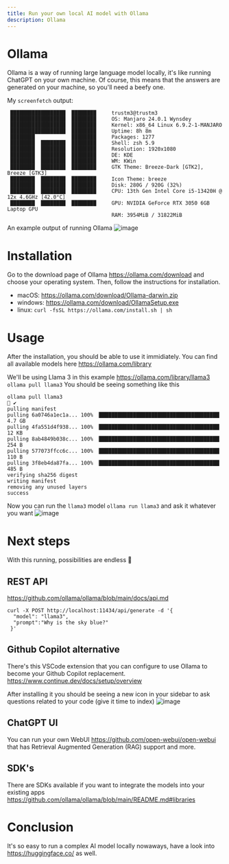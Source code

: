 ```yaml
---
title: Run your own local AI model with Ollama
description: Ollama
---
```


# Ollama
Ollama is a way of running large language model locally, it's like running ChatGPT on your own machine. Of course, this means that the answers are generated on your machine, so you'll need a beefy one.

My `screenfetch` output:
```
 ██████████████████  ████████     trustm3@trustm3
 ██████████████████  ████████     OS: Manjaro 24.0.1 Wynsdey
 ██████████████████  ████████     Kernel: x86_64 Linux 6.9.2-1-MANJARO
 ██████████████████  ████████     Uptime: 8h 8m
 ████████            ████████     Packages: 1277
 ████████  ████████  ████████     Shell: zsh 5.9
 ████████  ████████  ████████     Resolution: 1920x1080
 ████████  ████████  ████████     DE: KDE
 ████████  ████████  ████████     WM: KWin
 ████████  ████████  ████████     GTK Theme: Breeze-Dark [GTK2], Breeze [GTK3]
 ████████  ████████  ████████     Icon Theme: breeze
 ████████  ████████  ████████     Disk: 280G / 920G (32%)
 ████████  ████████  ████████     CPU: 13th Gen Intel Core i5-13420H @ 12x 4.6GHz [42.0°C]
 ████████  ████████  ████████     GPU: NVIDIA GeForce RTX 3050 6GB Laptop GPU
                                  RAM: 3954MiB / 31822MiB
```

An example output of running Ollama
![image](https://github.com/pawiromitchel/pawiromitchel.com/assets/11035568/cd5c31f8-fa83-44f7-9131-6727cf1fa875)


# Installation
Go to the download page of Ollama https://ollama.com/download and choose your operating system. Then, follow the instructions for installation.
- macOS: https://ollama.com/download/Ollama-darwin.zip
- windows: https://ollama.com/download/OllamaSetup.exe
- linux: `curl -fsSL https://ollama.com/install.sh | sh`

# Usage
After the installation, you should be able to use it immidiately. You can find all available models here https://ollama.com/library

We'll be using Llama 3 in this example https://ollama.com/library/llama3 `ollama pull llama3`
You should be seeing something like this
```
ollama pull llama3                                                                      ✔ 
pulling manifest 
pulling 6a0746a1ec1a... 100% ▕███████████████████████████████████████▏ 4.7 GB                         
pulling 4fa551d4f938... 100% ▕███████████████████████████████████████▏  12 KB                         
pulling 8ab4849b038c... 100% ▕███████████████████████████████████████▏  254 B                         
pulling 577073ffcc6c... 100% ▕███████████████████████████████████████▏  110 B                         
pulling 3f8eb4da87fa... 100% ▕███████████████████████████████████████▏  485 B                         
verifying sha256 digest 
writing manifest 
removing any unused layers 
success 
```

Now you can run the `llama3` model `ollama run llama3` and ask it whatever you want
![image](https://github.com/pawiromitchel/pawiromitchel.com/assets/11035568/e44ef7bc-8922-48a7-8133-a1ef39ef090f)

# Next steps
With this running, possibilities are endless 🚀 

## REST API
https://github.com/ollama/ollama/blob/main/docs/api.md
```
curl -X POST http://localhost:11434/api/generate -d '{
  "model": "llama3",
  "prompt":"Why is the sky blue?"
 }'
```

## Github Copilot alternative
There's this VSCode extension that you can configure to use Ollama to become your Github Copilot replacement. https://www.continue.dev/docs/setup/overview

After installing it you should be seeing a new icon in your sidebar to ask questions related to your code (give it time to index)
![image](https://github.com/pawiromitchel/pawiromitchel.com/assets/11035568/7665000a-7fa1-488f-a581-75672b8e780d)

## ChatGPT UI
You can run your own WebUI https://github.com/open-webui/open-webui that has Retrieval Augmented Generation (RAG) support and more.

## SDK's
There are SDKs available if you want to integrate the models into your existing apps https://github.com/ollama/ollama/blob/main/README.md#libraries

# Conclusion
It's so easy to run a complex AI model locally nowaways, have a look into https://huggingface.co/ as well. 
